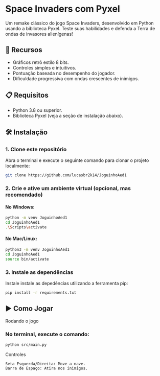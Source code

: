 # Space Invaders com Pyxel

Um remake clássico do jogo Space Invaders, desenvolvido em Python usando a biblioteca Pyxel. Teste suas habilidades e defenda a Terra de ondas de invasores alienígenas!

## 🚀 Recursos
- Gráficos retrô estilo 8 bits.
- Controles simples e intuitivos.
- Pontuação baseada no desempenho do jogador.
- Dificuldade progressiva com ondas crescentes de inimigos.


## 📋 Requisitos
- Python 3.8 ou superior.
- Biblioteca Pyxel (veja a seção de instalação abaixo).


## 🛠️ Instalação
### 1. Clone este repositório

Abra o terminal e execute o seguinte comando para clonar o projeto localmente:

```sh
git clone https://github.com/lucasbr2k14/JoguinhoAed1
```

### 2. Crie e ative um ambiente virtual (opcional, mas recomendado)
#### No Windows:
```sh
python -m venv JoguinhoAed1
cd JoguinhoAed1
.\Scripts\activate
```
#### No Mac/Linux:

```sh
python3 -m venv JoguinhoAed1
cd JoguinhoAed1
source bin/activate
```
### 3. Instale as dependências

Instale instale as depedências utilizando a ferramenta pip:

```sh
pip install -r requirements.txt
```

## ▶️ Como Jogar
Rodando o jogo

### No terminal, execute o comando:
```sh
python src/main.py
```
Controles
```
Seta Esquerda/Direita: Move a nave.
Barra de Espaço: Atira nos inimigos.
```
